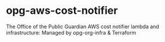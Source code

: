 # opg-aws-cost-notifier
The Office of the Public Guardian AWS cost notifier lambda and infrastructure: Managed by opg-org-infra &amp; Terraform

